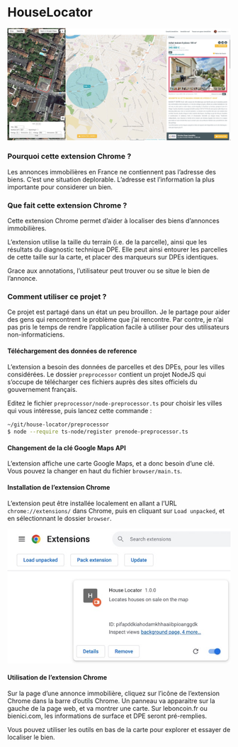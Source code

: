 # HouseLocator

[![Screenshot](docs/intro.jpg)](docs/intro.jpg)

### Pourquoi cette extension Chrome ?

Les annonces immobilières en France ne contiennent pas l’adresse des biens. C’est une situation deplorable. L’adresse est l’information la plus importante pour considerer un bien.

### Que fait cette extension Chrome ?

Cette extension Chrome permet d’aider à localiser des biens d’annonces immobilières.

L’extension utilise la taille du terrain (i.e. de la parcelle), ainsi que les résultats du diagnostic technique DPE. Elle peut ainsi entourer les parcelles de cette taille sur la carte, et placer des marqueurs sur DPEs identiques.

Grace aux annotations, l’utilisateur peut trouver ou se situe le bien de l’annonce.

### Comment utiliser ce projet ?

Ce projet est partagé dans un état un peu brouillon. Je le partage pour aider des gens qui rencontrent le problème que j’ai rencontre. Par contre, je n’ai pas pris le temps de rendre l’application facile à utiliser pour des utilisateurs non-informaticiens.

#### Téléchargement des données de reference

L’extension a besoin des données de parcelles et des DPEs, pour les villes considérées. Le dossier `preprocessor` contient un projet NodeJS qui s’occupe de télécharger ces fichiers auprès des sites officiels du gouvernement français.

Editez le fichier `preprocessor/node-preprocessor.ts` pour choisir les villes qui vous intéresse, puis lancez cette commande :

```sh
~/git/house-locator/preprocessor
$ node --require ts-node/register prenode-preprocessor.ts
```

#### Changement de la clé Google Maps API

L’extension affiche une carte Google Maps, et a donc besoin d’une clé. Vous pouvez la changer en haut du fichier `browser/main.ts`.

#### Installation de l’extension Chrome

L’extension peut être installée localement en allant a l’URL `chrome://extensions/` dans Chrome, puis en cliquant sur `Load unpacked`, et en sélectionnant le dossier `browser`.

[![Screenshot](docs/add_extension.jpg)](docs/add_extension.jpg)

#### Utilisation de l’extension Chrome

Sur la page d’une annonce immobilière, cliquez sur l’icône de l’extension Chrome dans la barre d’outils Chrome. Un panneau va apparaitre sur la gauche de la page web, et va montrer une carte. Sur leboncoin.fr ou bienici.com, les informations de surface et DPE seront pré-remplies.

Vous pouvez utiliser les outils en bas de la carte pour explorer et essayer de localiser le bien.
